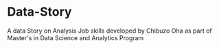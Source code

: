 # Data-Story
A data Story on Analysis Job skills developed by Chibuzo Oha as part of Master's in Data Science and Analytics Program
